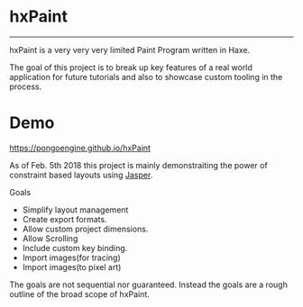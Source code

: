 # hxPaint

--------

hxPaint is a very very very limited Paint Program written in Haxe.

The goal of this project is to break up key features of a real world application for future tutorials and also to showcase custom tooling in the process.

# Demo
https://pongoengine.github.io/hxPaint

As of Feb. 5th 2018 this project is mainly demonstraiting the power of constraint based layouts using [Jasper](//github.com/PongoEngine/jasper).

Goals
- Simplify layout management
- Create export formats.
- Allow custom project dimensions.
- Allow Scrolling
- Include custom key binding.
- Import images(for tracing)
- Import images(to pixel art)

The goals are not sequential nor guaranteed. Instead the goals are a rough outline of the broad scope of hxPaint.

